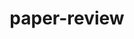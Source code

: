 ---
# file: !my-blog.md
layout: list
title: paper-review
slug: paper-review
menu: true
permalink: /paper-review/
order: 3
sitemap: false
description: >
    논문을 읽고 정리한 내용을 적어 놓습니다.**^^**
---